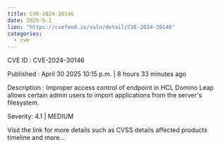 ```yaml
---
title: CVE-2024-30146
date: 2025-5-1
lien: "https://cvefeed.io/vuln/detail/CVE-2024-30146"
categories:
  - cve
---
```


CVE ID : CVE-2024-30146

Published :  April 30
2025
10:15 p.m. | 8 hours
33 minutes ago

Description : Improper access control of endpoint in HCL Domino Leap
allows certain admin users to import applications from the
server's filesystem.

Severity: 4.1 | MEDIUM

Visit the link for more details
such as CVSS details
affected products
timeline
and more...
